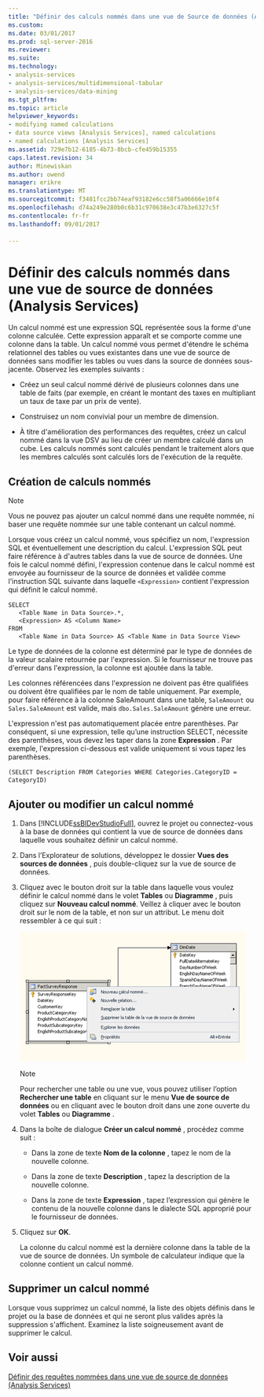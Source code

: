 ```yaml
---
title: "Définir des calculs nommés dans une vue de Source de données (Analysis Services) | Documents Microsoft"
ms.custom: 
ms.date: 03/01/2017
ms.prod: sql-server-2016
ms.reviewer: 
ms.suite: 
ms.technology:
- analysis-services
- analysis-services/multidimensional-tabular
- analysis-services/data-mining
ms.tgt_pltfrm: 
ms.topic: article
helpviewer_keywords:
- modifying named calculations
- data source views [Analysis Services], named calculations
- named calculations [Analysis Services]
ms.assetid: 729e7b12-6185-4b73-8bcb-cfe459b15355
caps.latest.revision: 34
author: Minewiskan
ms.author: owend
manager: erikre
ms.translationtype: MT
ms.sourcegitcommit: f3481fcc2bb74eaf93182e6cc58f5a06666e10f4
ms.openlocfilehash: d74a249e280b0c6b31c970638e3c47b3e6327c5f
ms.contentlocale: fr-fr
ms.lasthandoff: 09/01/2017

---
```

# <a name="define-named-calculations-in-a-data-source-view-analysis-services"></a>Définir des calculs nommés dans une vue de source de données (Analysis Services)
  Un calcul nommé est une expression SQL représentée sous la forme d'une colonne calculée. Cette expression apparaît et se comporte comme une colonne dans la table. Un calcul nommé vous permet d'étendre le schéma relationnel des tables ou vues existantes dans une vue de source de données sans modifier les tables ou vues dans la source de données sous-jacente. Observez les exemples suivants :  
  
-   Créez un seul calcul nommé dérivé de plusieurs colonnes dans une table de faits (par exemple, en créant le montant des taxes en multipliant un taux de taxe par un prix de vente).  
  
-   Construisez un nom convivial pour un membre de dimension.  
  
-   À titre d'amélioration des performances des requêtes, créez un calcul nommé dans la vue DSV au lieu de créer un membre calculé dans un cube. Les calculs nommés sont calculés pendant le traitement alors que les membres calculés sont calculés lors de l'exécution de la requête.  
  
## <a name="creating-named-calculations"></a>Création de calculs nommés  
  
> [!NOTE]  
>  Vous ne pouvez pas ajouter un calcul nommé dans une requête nommée, ni baser une requête nommée sur une table contenant un calcul nommé.  
  
 Lorsque vous créez un calcul nommé, vous spécifiez un nom, l'expression SQL et éventuellement une description du calcul. L'expression SQL peut faire référence à d'autres tables dans la vue de source de données. Une fois le calcul nommé défini, l'expression contenue dans le calcul nommé est envoyée au fournisseur de la source de données et validée comme l'instruction SQL suivante dans laquelle `<Expression>` contient l'expression qui définit le calcul nommé.  
  
```  
SELECT   
   <Table Name in Data Source>.*,   
   <Expression> AS <Column Name>   
FROM   
   <Table Name in Data Source> AS <Table Name in Data Source View>  
```  
  
 Le type de données de la colonne est déterminé par le type de données de la valeur scalaire retournée par l'expression. Si le fournisseur ne trouve pas d'erreur dans l'expression, la colonne est ajoutée dans la table.  
  
 Les colonnes référencées dans l'expression ne doivent pas être qualifiées ou doivent être qualifiées par le nom de table uniquement. Par exemple, pour faire référence à la colonne SaleAmount dans une table, `SaleAmount` ou `Sales.SaleAmount` est valide, mais `dbo.Sales.SaleAmount` génère une erreur.  
  
 L'expression n'est pas automatiquement placée entre parenthèses. Par conséquent, si une expression, telle qu’une instruction SELECT, nécessite des parenthèses, vous devez les taper dans la zone **Expression** . Par exemple, l'expression ci-dessous est valide uniquement si vous tapez les parenthèses.  
  
```  
(SELECT Description FROM Categories WHERE Categories.CategoryID = CategoryID)  
```  
  
## <a name="add-or-edit-a-named-calculation"></a>Ajouter ou modifier un calcul nommé  
  
1.  Dans [!INCLUDE[ssBIDevStudioFull](../../includes/ssbidevstudiofull-md.md)], ouvrez le projet ou connectez-vous à la base de données qui contient la vue de source de données dans laquelle vous souhaitez définir un calcul nommé.  
  
2.  Dans l’Explorateur de solutions, développez le dossier **Vues des sources de données** , puis double-cliquez sur la vue de source de données.  
  
3.  Cliquez avec le bouton droit sur la table dans laquelle vous voulez définir le calcul nommé dans le volet **Tables** ou **Diagramme** , puis cliquez sur **Nouveau calcul nommé**. Veillez à cliquer avec le bouton droit sur le nom de la table, et non sur un attribut. Le menu doit ressembler à ce qui suit :  
  
     ![Capture d’écran de l’espace de travail de diagramme, le menu contextuel](../../analysis-services/multidimensional-models/media/ssas-olapdsv-diagram.gif "capture d’écran de l’espace de travail de diagramme, le menu contextuel.")  
  
    > [!NOTE]  
    >  Pour rechercher une table ou une vue, vous pouvez utiliser l’option **Rechercher une table** en cliquant sur le menu **Vue de source de données** ou en cliquant avec le bouton droit dans une zone ouverte du volet **Tables** ou **Diagramme** .  
  
4.  Dans la boîte de dialogue **Créer un calcul nommé** , procédez comme suit :  
  
    -   Dans la zone de texte **Nom de la colonne** , tapez le nom de la nouvelle colonne.  
  
    -   Dans la zone de texte **Description** , tapez la description de la nouvelle colonne.  
  
    -   Dans la zone de texte **Expression** , tapez l’expression qui génère le contenu de la nouvelle colonne dans le dialecte SQL approprié pour le fournisseur de données.  
  
5.  Cliquez sur **OK**.  
  
     La colonne du calcul nommé est la dernière colonne dans la table de la vue de source de données. Un symbole de calculateur indique que la colonne contient un calcul nommé.  
  
## <a name="delete-a-named-calculation"></a>Supprimer un calcul nommé  
 Lorsque vous supprimez un calcul nommé, la liste des objets définis dans le projet ou la base de données et qui ne seront plus valides après la suppression s'affichent. Examinez la liste soigneusement avant de supprimer le calcul.  
  
## <a name="see-also"></a>Voir aussi  
 [Définir des requêtes nommées dans une vue de source de données &#40;Analysis Services&#41;](../../analysis-services/multidimensional-models/define-named-queries-in-a-data-source-view-analysis-services.md)  
  
  
